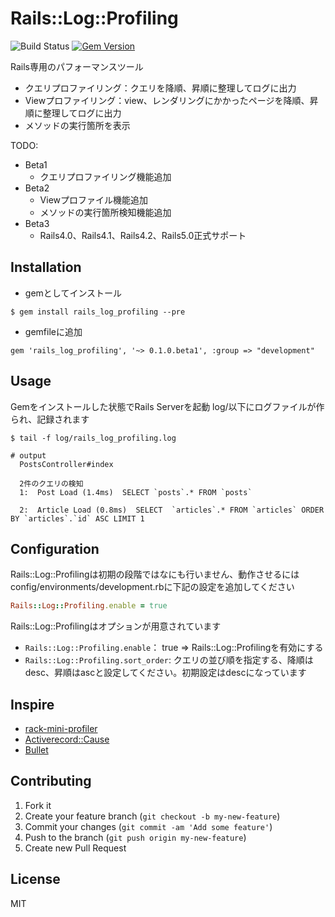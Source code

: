 # Rails::Log::Profiling

![Build Status](https://travis-ci.org/fukumone/rails_log_profiling.svg)
[![Gem Version](https://badge.fury.io/rb/rails_log_profiling.svg)](http://badge.fury.io/rb/rails_log_profiling)

Rails専用のパフォーマンスツール
 - クエリプロファイリング：クエリを降順、昇順に整理してログに出力
 - Viewプロファイリング：view、レンダリングにかかったページを降順、昇順に整理してログに出力
 - メソッドの実行箇所を表示

TODO:
  - Beta1
    - クエリプロファイリング機能追加
  - Beta2
    - Viewプロファイル機能追加
    - メソッドの実行箇所検知機能追加
  - Beta3
    - Rails4.0、Rails4.1、Rails4.2、Rails5.0正式サポート

## Installation

- gemとしてインストール

```
$ gem install rails_log_profiling --pre
```

- gemfileに追加

```
gem 'rails_log_profiling', '~> 0.1.0.beta1', :group => "development"
```

## Usage
  Gemをインストールした状態でRails Serverを起動
  log/以下にログファイルが作られ、記録されます

```
$ tail -f log/rails_log_profiling.log

# output
  PostsController#index

  2件のクエリの検知
  1:  Post Load (1.4ms)  SELECT `posts`.* FROM `posts`

  2:  Article Load (0.8ms)  SELECT  `articles`.* FROM `articles` ORDER BY `articles`.`id` ASC LIMIT 1
```

## Configuration
Rails::Log::Profilingは初期の段階ではなにも行いません、動作させるには
config/environments/development.rbに下記の設定を追加してください

```:devlopment.rb
Rails::Log::Profiling.enable = true
```

Rails::Log::Profilingはオプションが用意されています
  - `Rails::Log::Profiling.enable`： true => Rails::Log::Profilingを有効にする
  - `Rails::Log::Profiling.sort_order`: クエリの並び順を指定する、降順はdesc、昇順はascと設定してください。初期設定はdescになっています

## Inspire
 - [rack-mini-profiler](https://github.com/MiniProfiler/rack-mini-profiler)
 - [Activerecord::Cause](https://github.com/joker1007/activerecord-cause)
 - [Bullet](https://github.com/flyerhzm/bullet)

## Contributing

1. Fork it
2. Create your feature branch (`git checkout -b my-new-feature`)
3. Commit your changes (`git commit -am 'Add some feature'`)
4. Push to the branch (`git push origin my-new-feature`)
5. Create new Pull Request

## License
MIT
